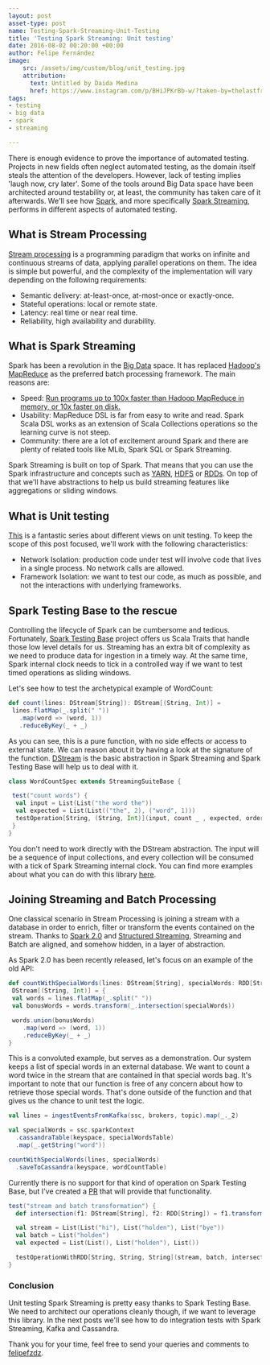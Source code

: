 ```yaml
---
layout: post
asset-type: post
name: Testing-Spark-Streaming-Unit-Testing
title: 'Testing Spark Streaming: Unit testing'
date: 2016-08-02 00:20:00 +00:00
author: Felipe Fernández
image:
    src: /assets/img/custom/blog/unit_testing.jpg
    attribution:
      text: Untitled by Daida Medina
      href: https://www.instagram.com/p/BHiJPKrBb-w/?taken-by=thelastfreeusername
tags:
- testing
- big data
- spark
- streaming

---
```


There is enough evidence to prove the importance of automated testing. Projects in new fields often neglect automated testing, as the domain itself steals the attention of the developers. However, lack of testing implies 'laugh now, cry later'. Some of the tools around Big Data space have been architected around testability or, at least, the community has taken care of it afterwards. We'll see how [Spark](http://spark.apache.org/), and more specifically [Spark Streaming](http://spark.apache.org/streaming/), performs in different aspects of automated testing.

## What is Stream Processing

[Stream processing](https://www.wikiwand.com/en/Stream_processing) is a programming paradigm that works on infinite and continuous streams of data, applying parallel operations on them. The idea is simple but powerful, and the complexity of the implementation will vary depending on the following requirements:

- Semantic delivery: at-least-once, at-most-once or exactly-once.
- Stateful operations: local or remote state.
- Latency: real time or near real time.
- Reliability, high availability and durability.

## What is Spark Streaming

Spark has been a revolution in the [Big Data](https://www.wikiwand.com/en/Big_data) space. It has replaced [Hadoop's MapReduce](https://hadoop.apache.org/docs/current/hadoop-mapreduce-client/hadoop-mapreduce-client-core/MapReduceTutorial.html) as the preferred batch processing framework. The main reasons are:

- Speed: [Run programs up to 100x faster than Hadoop MapReduce in memory, or 10x faster on disk.](http://spark.apache.org/)
- Usability: MapReduce DSL is far from easy to write and read. Spark Scala DSL works as an extension of Scala Collections operations so the learning curve is not steep.
- Community: there are a lot of excitement around Spark and there are plenty of related tools like MLib, Spark SQL or Spark Streaming.

Spark Streaming is built on top of Spark. That means that you can use the Spark infrastructure and concepts such as [YARN](http://hadoop.apache.org/docs/current/hadoop-yarn/hadoop-yarn-site/YARN.html), [HDFS](https://hadoop.apache.org/docs/r1.2.1/hdfs_design.html) or [RDDs](http://www.tutorialspoint.com/apache_spark/apache_spark_rdd.htm). On top of that we'll have abstractions to help us build streaming features like aggregations or sliding windows.

## What is Unit testing

[This](http://robdmoore.id.au/blog/2015/01/26/testing-i-dont-even/) is a fantastic series about different views on unit testing. To keep the scope of this post focused, we'll work with the following characteristics:

- Network Isolation: production code under test will involve code that lives in a single process. No network calls are allowed.
- Framework Isolation: we want to test our code, as much as possible, and not the interactions with underlying frameworks.

## Spark Testing Base to the rescue

Controlling the lifecycle of Spark can be cumbersome and tedious. Fortunately, [Spark Testing Base](https://github.com/holdenk/spark-testing-base) project offers us Scala Traits that handle those low level details for us. Streaming has an extra bit of complexity as we need to produce data for ingestion in a timely way. At the same time, Spark internal clock needs to tick in a controlled way if we want to test timed operations as sliding windows.

Let's see how to test the archetypical example of WordCount:

```scala
def count(lines: DStream[String]): DStream[(String, Int)] =
 lines.flatMap(_.split(" "))
   .map(word => (word, 1))
   .reduceByKey(_ + _)
```

As you can see, this is a pure function, with no side effects or access to external state. We can reason about it by having a look at the signature of the function. [DStream](https://spark.apache.org/docs/0.7.2/api/streaming/spark/streaming/DStream.html) is the basic abstraction in Spark Streaming and Spark Testing Base will help us to deal with it.

```scala
class WordCountSpec extends StreamingSuiteBase {

 test("count words") {
  val input = List(List("the word the"))
  val expected = List(List(("the", 2), ("word", 1)))
  testOperation[String, (String, Int)](input, count _ , expected, ordered = false)
 }
}
```

You don't need to work directly with the DStream abstraction. The input will be a sequence of input collections, and every collection will be consumed with a tick of Spark Streaming internal clock. You can find more examples about what you can do with this library [here](https://github.com/holdenk/spark-testing-base/wiki/StreamingSuiteBase).

## Joining Streaming and Batch Processing

One classical scenario in Stream Processing is joining a stream with a database in order to enrich, filter or transform the events contained on the stream. Thanks to [Spark 2.0](https://spark.apache.org/releases/spark-release-2-0-0.html) and [Structured Streaming](https://jaceklaskowski.gitbooks.io/mastering-apache-spark/content/spark-sql-structured-streaming.html), Streaming and Batch are aligned, and somehow hidden, in a layer of abstraction.

As Spark 2.0 has been recently released, let's focus on an example of the old API:

```scala
def countWithSpecialWords(lines: DStream[String], specialWords: RDD[String]):
 DStream[(String, Int)] = {
 val words = lines.flatMap(_.split(" "))
 val bonusWords = words.transform(_.intersection(specialWords))

 words.union(bonusWords)
    .map(word => (word, 1))
    .reduceByKey(_ + _)
}
```

This is a convoluted example, but serves as a demonstration. Our system keeps a list of special words in an external database. We want to count a word twice in the stream that are contained in that special words bag. It's important to note that our function is free of any concern about how to retrieve those special words. That's done outside of the function and that gives us the chance to unit test the logic.

```scala
val lines = ingestEventsFromKafka(ssc, brokers, topic).map(_._2)

val specialWords = ssc.sparkContext
  .cassandraTable(keyspace, specialWordsTable)
  .map(_.getString("word"))

countWithSpecialWords(lines, specialWords)
  .saveToCassandra(keyspace, wordCountTable)
```

Currently there is no support for that kind of operation on Spark Testing Base, but I've created a [PR](https://github.com/holdenk/spark-testing-base/pull/122) that will provide that functionality.

```scala
test("stream and batch transformation") {
  def intersection(f1: DStream[String], f2: RDD[String]) = f1.transform(_.intersection(f2))

  val stream = List(List("hi"), List("holden"), List("bye"))
  val batch = List("holden")
  val expected = List(List(), List("holden"), List())

  testOperationWithRDD[String, String, String](stream, batch, intersection _, expected, ordered = false)
}
```

### Conclusion

Unit testing Spark Streaming is pretty easy thanks to Spark Testing Base. We need to architect our operations cleanly though, if we want to leverage this library. In the next posts we'll see how to do integration tests with Spark Streaming, Kafka and Cassandra.

Thank you for your time, feel free to send your queries and comments to [felipefzdz](http://twitter.com/felipefzdz).
